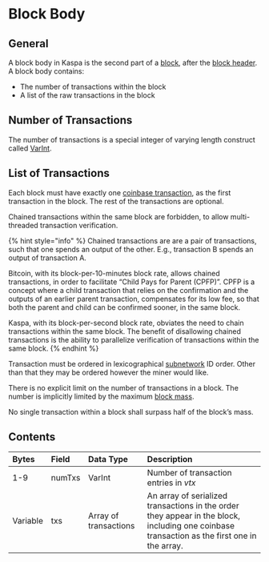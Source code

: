 # Block Body

## General

A block body in Kaspa is the second part of a [block](./), after the [block header](block-header/). A block body contains:

* The number of transactions within the block
* A list of the raw transactions in the block

## Number of Transactions <a id="Number-of-Transactions"></a>

The number of transactions is a special integer of varying length construct called [VarInt](../serialized-data-formats/variable-length-fields/varint.md).

## List of Transactions <a id="List-of-Transactions"></a>

Each block must have exactly one [coinbase transaction](../transactions/coinbase-transaction.md), as the first transaction in the block. The rest of the transactions are optional.

Chained transactions within the same block are forbidden, to allow multi-threaded transaction verification.

{% hint style="info" %}
Chained transactions are are a pair of transactions, such that one spends an output of the other. E.g., transaction B spends an output of transaction A.

Bitcoin, with its block-per-10-minutes block rate, allows chained transactions, in order to facilitate “Child Pays for Parent \(CPFP\)”. CPFP is a concept where a child transaction that relies on the confirmation and the outputs of an earlier parent transaction, compensates for its low fee, so that both the parent and child can be confirmed sooner, in the same block.

Kaspa, with its block-per-second block rate, obviates the need to chain transactions within the same block. The benefit of disallowing chained transactions is the ability to parallelize verification of transactions within the same block.
{% endhint %}

Transaction must be ordered in lexicographical [subnetwork](../../components/kaspad-full-node/reference/subnetworks-1.md) ID order. Other than that they may be ordered however the miner would like.

There is no explicit limit on the number of transactions in a block. The number is implicitly limited by the maximum [block mass](./#Mass).

No single transaction within a block shall surpass half of the block’s mass.

## Contents <a id="Contents"></a>

| **Bytes** | **Field** | **Data Type** | **Description** |
| :--- | :--- | :--- | :--- |
| 1-9 | numTxs | VarInt | Number of transaction entries in _vtx_ |
| Variable | txs | Array of transactions | An array of serialized transactions in the order they appear in the block, including one coinbase transaction as the first one in the array. |

